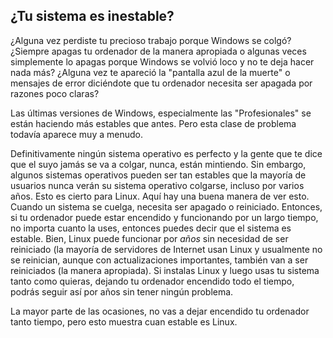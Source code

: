 

<div id="corps">

<h2>¿Tu sistema es inestable?</h2>

¿Alguna vez perdiste tu precioso trabajo porque Windows se colgó? ¿Siempre apagas tu ordenador de la manera apropiada o algunas veces simplemente lo apagas porque Windows se volvió loco y no te deja hacer nada más? ¿Alguna vez te apareció la "pantalla azul de la muerte" o mensajes de error diciéndote que tu ordenador necesita ser apagada por razones poco claras? 

 Las últimas versiones de Windows, especialmente las "Profesionales" se están haciendo más estables que antes. Pero esta clase de problema todavía aparece muy a menudo.

Definitivamente ningún sistema operativo es perfecto y la gente que te dice que el suyo jamás se va a colgar, nunca, están mintiendo. Sin embargo, algunos sistemas operativos pueden ser tan estables que la mayoría de usuarios nunca verán su sistema operativo colgarse, incluso por varios años. Esto es cierto para Linux. Aquí hay una buena manera de ver esto. Cuando un sistema se cuelga, necesita ser apagado o reiniciado. Entonces, si tu ordenador puede estar encendido y funcionando por un largo tiempo, no importa cuanto la uses, entonces puedes decir que el sistema es estable. Bien, Linux puede funcionar por <i>años</i> sin necesidad de ser reiniciado (la mayoría de servidores de Internet usan Linux y usualmente no se reinician, aunque con actualizaciones importantes, también van a ser reiniciados (la manera apropiada). Si instalas Linux y luego usas tu sistema tanto como quieras, dejando tu ordenador encendido todo el tiempo, podrás seguir así por años sin tener ningún problema.

La mayor parte de las ocasiones, no vas a dejar encendido tu ordenador tanto tiempo, pero esto muestra cuan estable es Linux.

</div>



